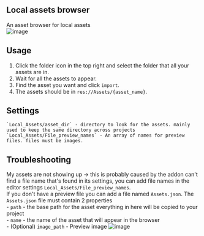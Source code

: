 ## Local assets browser 
An asset browser for local assets  
![image](https://github.com/Kaifungamedev/godot_local_assets_browser/assets/110266485/69f9bdbc-34ab-4fbf-aa52-3bb2cf7f0a7c)  

## Usage
1. Click the folder icon in the top right and select the folder that all your assets are in.  
2. Wait for all the assets to appear.  
3. Find the asset you want and click `import`.  
4. The assets should be in `res://Assets/{asset_name}`.  

## Settings  
	`Local_Assets/asset_dir` - directory to look for the assets. mainly used to keep the same directory across projects
	`Local_Assets/File_preview_names` - An array of names for preview files. files must be images.  

## Troubleshooting  
My assets are not showing up -> this is probably caused by the addon can't find a file name that's found in its settings, you can add file names in the editor settings `Local_Assets/File_preview_names`.   
  If you don't have a preview file you can add a file named `Assets.json`. The `Assets.json` file must contain 2 properties   
	- `path` - the base path for the asset everything in here will be copied to your project  
	- `name` - the name of the asset that will appear in the browser  
	- (Optional) `image_path` - Preview image
![image](https://github.com/Kaifungamedev/godot_local_assets_browser/assets/110266485/71d9b5d4-f986-4e36-8547-bb60be1c3f54)
